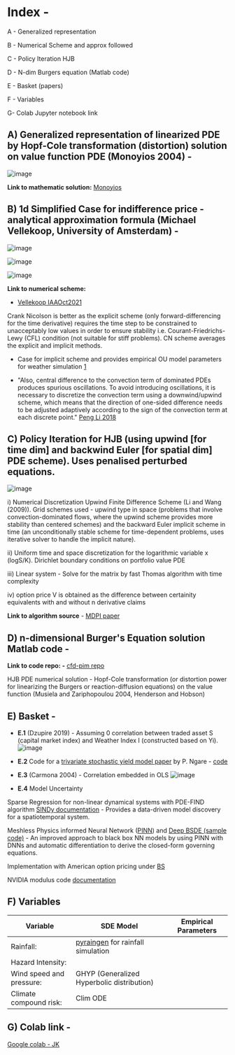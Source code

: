 
# Index - 

A - Generalized representation

B - Numerical Scheme and approx followed

C - Policy Iteration HJB

D - N-dim Burgers equation (Matlab code)

E - Basket (papers)

F - Variables

G- Colab Jupyter notebook link


## **A)** **Generalized representation** of linearized PDE by Hopf-Cole transformation (distortion) solution on value function PDE (Monoyios 2004) -

![image](https://github.com/user-attachments/assets/d4a31ae9-e788-4734-9276-f4f6a24ce391)

**Link to mathematic solution:** [Monoyios](https://people.maths.ox.ac.uk/monoyios/docs/mm_chapter.pdf)





## **B)** 1d Simplified Case for indifference price - **analytical approximation** formula (Michael Vellekoop, University of Amsterdam) - 

![image](https://github.com/user-attachments/assets/47d35849-1818-4432-9301-51eca45e2a29)

![image](https://github.com/user-attachments/assets/f6e4ba40-496f-4d25-97a8-2c057ccc47ec)

![image](https://github.com/user-attachments/assets/8955fdde-982c-485f-9e64-2d7d81b79202)


**Link to numerical scheme:** 
- [Vellekoop IAAOct2021](https://actuaries.org/IAA/Documents/SECTIONS/Sections%20Colloquium%202021/PresentationVellekoopIAAOct2021.pdf)

Crank Nicolson is better as the explicit scheme (only forward-differencing for the time derivative) requires the time step to be constrained to unacceptably low values in order to ensure stability i.e. Courant-Friedrichs-Lewy (CFL) condition (not suitable for stiff problems). CN scheme averages the explicit and implicit methods.

- Case for implicit scheme and provides empirical OU model parameters for weather simulation [1](https://gohkust-my.sharepoint.com/:b:/g/personal/jkwatra_ust_hk/EUOBQ05vDnhJs6uPWxnPnU0BXZdfkj8Mnj2_F2_mtI85Pg?e=cYAW2T)

- "Also, central difference to the convection term of dominated PDEs produces spurious oscillations. To avoid introducing oscillations, it is necessary to discretize the convection term using a downwind/upwind scheme, which means that the direction of one-sided difference needs to be adjusted adaptively according to the sign of the convection term at each discrete point." [Peng Li 2018](https://www.sciencedirect.com/science/article/pii/S0898122117306880#b13)


## **C)** Policy Iteration for HJB (using upwind [for time dim] and backwind Euler [for spatial dim]  PDE scheme). Uses penalised perturbed equations.

![image](https://github.com/user-attachments/assets/efde5361-3cec-46f1-8e0e-fbe7bea6d96e)

i) Numerical Discretization Upwind Finite Difference Scheme (Li and Wang (2009)). Grid schemes used - upwind type in space (problems that involve convection-dominated flows, where the upwind scheme provides more stability than centered schemes) and the backward Euler implicit scheme in time (an unconditionally stable scheme for time-dependent problems, uses iterative solver to handle the implicit nature). 

ii) Uniform time and space discretization for the logarithmic variable x (logS/K). Dirichlet boundary conditions on portfolio value PDE

iii)  Linear system - Solve for the matrix by fast Thomas algorithm with time complexity

iv) option price V is obtained as the difference between certainity equivalents with and without n derivative claims

**Link to algorithm source** - [MDPI paper](https://www.mdpi.com/1911-8074/14/9/399)


## **D)** n-dimensional Burger's Equation solution Matlab code - 

**Link to code repo: -** [cfd-pim repo](https://github.com/LzEfreet/CFD-PIM?tab=readme-ov-file)

HJB PDE numerical solution - Hopf-Cole transformation (or distortion power for linearizing the Burgers or reaction-diffusion equations) on the value function (Musiela and Zariphopoulou 2004, Henderson and Hobson)


## **E)** Basket - 

- **E.1** (Dzupire 2019) - Assuming 0 correlation between traded asset S (capital market index) and Weather Index I (constructed based on Yi). 
![image](https://github.com/user-attachments/assets/96cbd98b-b427-49e8-8647-2f25781e8e0c)

- **E.2** Code for a [trivariate stochastic yield model paper](https://www.sciencedirect.com/science/article/pii/S2468227623002247) by P. Ngare - [code](https://ars.els-cdn.com/content/image/1-s2.0-S2468227623002247-mmc1.pdf)

- **E.3** (Carmona 2004) - Correlation embedded in OLS
![image](https://github.com/user-attachments/assets/2b5435c8-ce04-4aea-b50a-9940365493e2)

- **E.4** Model Uncertainty

Sparse Regression for non-linear dynamical systems with PDE-FIND algorithm [SINDy documentation](https://github.com/dynamicslab/pysindy) -  Provides a data-driven model discovery for a spatiotemporal system. 

Meshless Physics informed Neural Network ([PINN](https://www.nature.com/articles/s41467-021-26434-1)) and [Deep BSDE (sample code)](https://colab.research.google.com/github/janblechschmidt/PDEsByNNs/blob/main/DeepBSDE_Solver.ipynb#scrollTo=59xocsR_61C3) - An improved approach to black box NN models by using PINN with DNNs and automatic differentiation to derive the closed-form governing equations.

Implementation with American option pricing under [BS](https://paperswithcode.com/paper/physics-informed-neural-network-for-option)

NVIDIA modulus code [documentation](https://docs.nvidia.com/deeplearning/modulus/release-notes/index.html#id14)

## **F)** Variables 

|Variable |SDE Model |Empirical Parameters|
|---------|---------|---------|
|Rainfall:| [pyraingen](https://www.sciencedirect.com/science/article/pii/S1364815224000458#sec2) for rainfall simulation|  |
|Hazard Intensity: | | | 
|Wind speed and pressure: | GHYP (Generalized Hyperbolic distribution) | | 
|Climate compound risk: | Clim ODE | | 


## **G)** **Colab link** - 

[Google colab - JK](https://colab.research.google.com/drive/1iEsWgOOY3vK39Unbrobov5RG2dxffYNG?usp=sharing)
